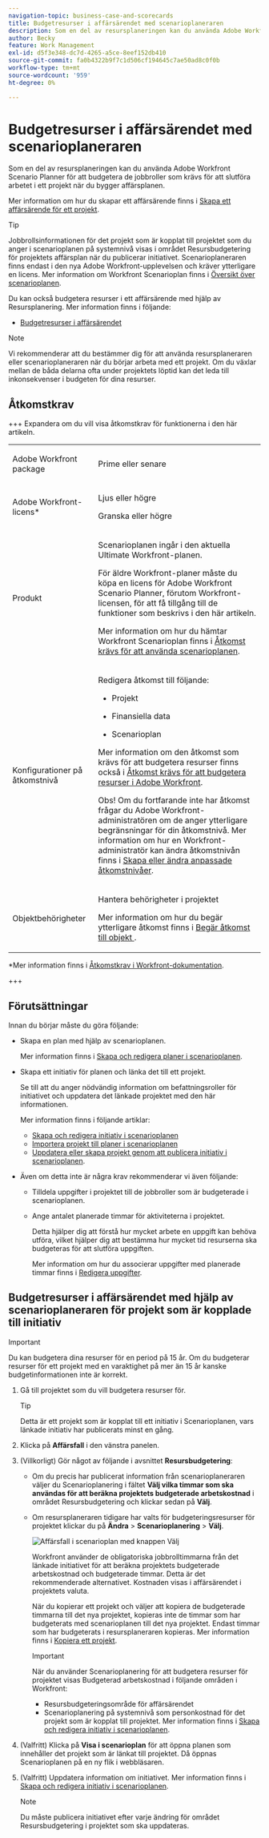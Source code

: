 ```yaml
---
navigation-topic: business-case-and-scorecards
title: Budgetresurser i affärsärendet med scenarioplaneraren
description: Som en del av resursplaneringen kan du använda Adobe Workfront Scenario Planner för att budgetera de jobbroller som krävs för att slutföra arbetet i ett projekt när du bygger affärsplanen.
author: Becky
feature: Work Management
exl-id: d5f3e348-dc7d-4265-a5ce-8eef152db410
source-git-commit: fa0b4322b9f7c1d506cf194645c7ae50ad8c0f0b
workflow-type: tm+mt
source-wordcount: '959'
ht-degree: 0%

---
```


# Budgetresurser i affärsärendet med scenarioplaneraren

<!--Audited: 06/2025-->

Som en del av resursplaneringen kan du använda Adobe Workfront Scenario Planner för att budgetera de jobbroller som krävs för att slutföra arbetet i ett projekt när du bygger affärsplanen.

Mer information om hur du skapar ett affärsärende finns i [Skapa ett affärsärende för ett projekt](../../../manage-work/projects/define-a-business-case/create-business-case.md).

>[!TIP]
>
>Jobbrollsinformationen för det projekt som är kopplat till projektet som du anger i scenarioplanen på systemnivå visas i området Resursbudgetering för projektets affärsplan när du publicerar initiativet. Scenarioplaneraren finns endast i den nya Adobe Workfront-upplevelsen och kräver ytterligare en licens. Mer information om Workfront Scenarioplan finns i [Översikt över scenarioplanen](../../../scenario-planner/scenario-planner-overview.md).

Du kan också budgetera resurser i ett affärsärende med hjälp av Resursplanering. Mer information finns i följande:

* [Budgetresurser i affärsärendet](../../../manage-work/projects/define-a-business-case/budget-resources-in-business-case.md)
  <!--* [Budget resources by project in the Resource Planner](../../../resource-mgmt/resource-planning/budget-by-project-resource-planner-d.md)-->

>[!NOTE]
>
>Vi rekommenderar att du bestämmer dig för att använda resursplaneraren eller scenarioplaneraren när du börjar arbeta med ett projekt. Om du växlar mellan de båda delarna ofta under projektets löptid kan det leda till inkonsekvenser i budgeten för dina resurser.

## Åtkomstkrav

+++ Expandera om du vill visa åtkomstkrav för funktionerna i den här artikeln. 

<table style="table-layout:auto"> 
 <col> 
 </col> 
 <col> 
 </col> 
 <tbody> 
  <tr> 
   <td role="rowheader"><p>Adobe Workfront package</p></td> 
   <td><p>Prime eller senare</p> 
  </tr> 
  <tr> 
   <td role="rowheader"><p>Adobe Workfront-licens*</p></td> 
   <td><p>Ljus eller högre 
   <p>Granska eller högre</p> </td> 
  </tr> 
  <tr> 
   <td role="rowheader"><p>Produkt</p></td> 
   <td><p>Scenarioplanen ingår i den aktuella Ultimate Workfront-planen.</p> 
   <p>För äldre Workfront-planer måste du köpa en licens för Adobe Workfront Scenario Planner, förutom Workfront-licensen, för att få tillgång till de funktioner som beskrivs i den här artikeln.</p> <p>Mer information om hur du hämtar Workfront Scenarioplan finns i <a href="../../../scenario-planner/access-needed-to-use-sp.md" class="MCXref xref">Åtkomst krävs för att använda scenarioplanen</a>. </p> </td> 
  </tr> 
  <tr> 
   <td role="rowheader"><p>Konfigurationer på åtkomstnivå</p></td> 
   <td> <p>Redigera åtkomst till följande: </p> 
    <ul> 
     <li> <p>Projekt</p> </li> 
     <li> <p>Finansiella data</p> </li> 
     <li> <p>Scenarioplan </p> </li> 
    </ul> <p>Mer information om den åtkomst som krävs för att budgetera resurser finns också i <a href="../../../resource-mgmt/resource-planning/access-needed-to-budget-resources.md" class="MCXref xref">Åtkomst krävs för att budgetera resurser i Adobe Workfront</a>.</p> <p>Obs! Om du fortfarande inte har åtkomst frågar du Adobe Workfront-administratören om de anger ytterligare begränsningar för din åtkomstnivå. Mer information om hur en Workfront-administratör kan ändra åtkomstnivån finns i <a href="../../../administration-and-setup/add-users/configure-and-grant-access/create-modify-access-levels.md" class="MCXref xref">Skapa eller ändra anpassade åtkomstnivåer</a>.</p> </td> 
  </tr> 
  <tr> 
   <td role="rowheader"><p>Objektbehörigheter</p></td> 
   <td> <p>Hantera behörigheter i projektet</p> <p>Mer information om hur du begär ytterligare åtkomst finns i <a href="../../../workfront-basics/grant-and-request-access-to-objects/request-access.md" class="MCXref xref">Begär åtkomst till objekt </a>.</p> </td> 
  </tr> 
 </tbody> 
</table>

*Mer information finns i [Åtkomstkrav i Workfront-dokumentation](/help/quicksilver/administration-and-setup/add-users/access-levels-and-object-permissions/access-level-requirements-in-documentation.md).

+++

## Förutsättningar

Innan du börjar måste du göra följande:

* Skapa en plan med hjälp av scenarioplanen.

  Mer information finns i [Skapa och redigera planer i scenarioplanen](../../../scenario-planner/create-and-edit-plans.md).

* Skapa ett initiativ för planen och länka det till ett projekt.

  Se till att du anger nödvändig information om befattningsroller för initiativet och uppdatera det länkade projektet med den här informationen.

  Mer information finns i följande artiklar:

   * [Skapa och redigera initiativ i scenarioplanen](../../../scenario-planner/create-and-edit-initiatives.md)
   * [Importera projekt till planer i scenarioplanen](../../../scenario-planner/import-projects-to-plans.md)
   * [Uppdatera eller skapa projekt genom att publicera initiativ i scenarioplanen](../../../scenario-planner/publish-scenarios-update-projects.md).

* Även om detta inte är några krav rekommenderar vi även följande:

   * Tilldela uppgifter i projektet till de jobbroller som är budgeterade i scenarioplanen.
   * Ange antalet planerade timmar för aktiviteterna i projektet.

     Detta hjälper dig att förstå hur mycket arbete en uppgift kan behöva utföra, vilket hjälper dig att bestämma hur mycket tid resurserna ska budgeteras för att slutföra uppgiften.

     Mer information om hur du associerar uppgifter med planerade timmar finns i [Redigera uppgifter](../../../manage-work/tasks/manage-tasks/edit-tasks.md).

## Budgetresurser i affärsärendet med hjälp av scenarioplaneraren för projekt som är kopplade till initiativ

>[!IMPORTANT]
>
>Du kan budgetera dina resurser för en period på 15 år. Om du budgeterar resurser för ett projekt med en varaktighet på mer än 15 år kanske budgetinformationen inte är korrekt.
><!--
><MadCap:conditionalText data-mc-conditions="QuicksilverOrClassic.Draft mode">>
>(is this still accurate for the Scenario Planner?)>
></MadCap:conditionalText>>
>-->

1. Gå till projektet som du vill budgetera resurser för.

   >[!TIP]
   >
   >Detta är ett projekt som är kopplat till ett initiativ i Scenarioplanen, vars länkade initiativ har publicerats minst en gång.

1. Klicka på **Affärsfall** i den vänstra panelen.
1. (Villkorligt) Gör något av följande i avsnittet **Resursbudgetering**:

   * Om du precis har publicerat information från scenarioplaneraren väljer du Scenarioplanering i fältet **Välj vilka timmar som ska användas för att beräkna projektets budgeterade arbetskostnad** i området Resursbudgetering och klickar sedan på **Välj**.

     <!--![Business case in Resource Planner with Choose button](assets/business-case-sp-selected-with-choose-button-350x121.png)-->

   * Om resursplaneraren tidigare har valts för budgeteringsresurser för projektet klickar du på **Ändra** > **Scenarioplanering** > **Välj**.

     ![Affärsfall i scenarioplan med knappen Välj](assets/business-case-rp-selected-change-option-to-switch-to-sp-highlighted-350x37.png)

     Workfront använder de obligatoriska jobbrolltimmarna från det länkade initiativet för att beräkna projektets budgeterade arbetskostnad och budgeterade timmar. Detta är det rekommenderade alternativet. Kostnaden visas i affärsärendet i projektets valuta.

     När du kopierar ett projekt och väljer att kopiera de budgeterade timmarna till det nya projektet, kopieras inte de timmar som har budgeterats med scenarioplanen till det nya projektet. Endast timmar som har budgeterats i resursplaneraren kopieras. Mer information finns i [Kopiera ett projekt](../manage-projects/copy-project.md).

     >[!IMPORTANT]
     >
     >När du använder Scenarioplanering för att budgetera resurser för projektet visas Budgeterad arbetskostnad i följande områden i Workfront:
     >
     >   
     >   
     >   * Resursbudgeteringsområde för affärsärendet
     >   * Scenarioplanering på systemnivå som personkostnad för det projekt som är kopplat till projektet. Mer information finns i [Skapa och redigera initiativ i scenarioplanen](../../../scenario-planner/create-and-edit-initiatives.md).
     >   
     >

1. (Valfritt) Klicka på **Visa i scenarioplan** för att öppna planen som innehåller det projekt som är länkat till projektet. Då öppnas Scenarioplanen på en ny flik i webbläsaren.
1. (Valfritt) Uppdatera information om initiativet. Mer information finns i [Skapa och redigera initiativ i scenarioplanen](../../../scenario-planner/create-and-edit-initiatives.md).

   >[!NOTE]
   >
   >Du måste publicera initiativet efter varje ändring för området Resursbudgetering i projektet som ska uppdateras.
